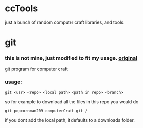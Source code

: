 # ccTools
just a bunch of random computer craft libraries, and tools.

# git
### this is not mine, just modified to fit my usage. [original](http://www.computercraft.info/forums2/index.php?/topic/4072-github-repository-downloader/)
git program for computer craft
### usage:
```
git <usr> <repo> <local path> <path in repo> <branch>
```
so for example to download all the files in this repo you would do
```
git popcornman209 computerCraft-git /
```
if you dont add the local path, it defaults to a downloads folder.
